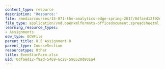 ```yaml
---
content_type: resource
description: 'Resource:'
file: /media/courses/15-071-the-analytics-edge-spring-2017/0dfaed12f92d54696c28596520d801a4_EvenStarFarm.xlsx
file_type: application/vnd.openxmlformats-officedocument.spreadsheetml.sheet
learning_resource_types:
- Assignments
ocw_type: OCWFile
parent_title: 8.5 Assignment 8
parent_type: CourseSection
resourcetype: Other
title: EvenStarFarm.xlsx
uid: 0dfaed12-f92d-5469-6c28-596520d801a4
---
```

